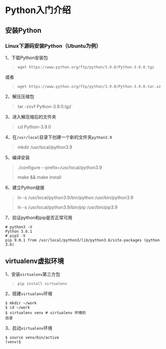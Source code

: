 # Python入门介绍

## 安装Python

### Linux下源码安装Python（Ubuntu为例）

1、下载Python安装包

> `wget https://www.python.org/ftp/python/3.9.0/Python-3.9.0.tgz`

或者

> `wget https://www.python.org/ftp/python/3.9.0/Python-3.9.0.tar.xz`

2、解压压缩包

> tar -zxvf Python-3.9.0.tgz`

3、进入解压缩后的文件夹

> cd Python-3.9.0

4、在`/usr/local`目录下创建一个新的文件夹`python3.9`

> mkdir /usr/local/python3.9

5、编译安装

> ./configure --prefix=/usr/local/python3.9
>
> make && make install

6、建立Python链接

> ln -s /usr/local/python3.9/bin/python /usr/bin/python3.9
>
> ln -s /usr/local/python3.9/bin/pip /usr/bin/pip3.9

7、验证python和pip是否正常可用

```shell
# python3 -V
Python 3.6.1
# pip3 -V
pip 9.0.1 from /usr/local/python3/lib/python3.6/site-packages (python 3.6)
```

## virtualenv虚拟环境

1、安装`virtualenv`第三方包

> `pip install virtualenv`

2、搭建`virtualenv`环境

```shell
$ mkdir ~/work
$ cd ~/work
$ virtualenv venv # virtualenv 环境的
目录
```

3、启动`virtualenv`环境

```shell
$ source venv/bin/active
(venv)$
```
